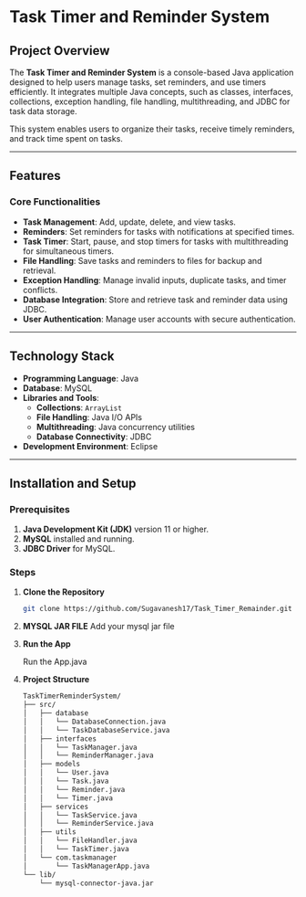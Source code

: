 # **Task Timer and Reminder System**

## **Project Overview**

The **Task Timer and Reminder System** is a console-based Java application designed to help users manage tasks, set reminders, and use timers efficiently. It integrates multiple Java concepts, such as classes, interfaces, collections, exception handling, file handling, multithreading, and JDBC for task data storage.  

This system enables users to organize their tasks, receive timely reminders, and track time spent on tasks.

---

## **Features**

### **Core Functionalities**
- **Task Management**: Add, update, delete, and view tasks.
- **Reminders**: Set reminders for tasks with notifications at specified times.
- **Task Timer**: Start, pause, and stop timers for tasks with multithreading for simultaneous timers.
- **File Handling**: Save tasks and reminders to files for backup and retrieval.
- **Exception Handling**: Manage invalid inputs, duplicate tasks, and timer conflicts.
- **Database Integration**: Store and retrieve task and reminder data using JDBC.
- **User Authentication**: Manage user accounts with secure authentication.

---

## **Technology Stack**

- **Programming Language**: Java
- **Database**: MySQL
- **Libraries and Tools**:
  - **Collections**: `ArrayList`
  - **File Handling**: Java I/O APIs
  - **Multithreading**: Java concurrency utilities
  - **Database Connectivity**: JDBC
- **Development Environment**: Eclipse 

---

## **Installation and Setup**

### **Prerequisites**
1. **Java Development Kit (JDK)** version 11 or higher.
2. **MySQL** installed and running.
3. **JDBC Driver** for MySQL.

### **Steps**
1. **Clone the Repository**
   ```bash
   git clone https://github.com/Sugavanesh17/Task_Timer_Remainder.git

2. **MYSQL JAR FILE**
    Add your mysql jar file 
3. **Run the App**
   
     Run the App.java

4. **Project Structure**
    ```bash
    TaskTimerReminderSystem/
    ├── src/
    │   ├── database 
    │   │   └── DatabaseConnection.java
    │   │   └── TaskDatabaseService.java 
    │   ├── interfaces 
    │   │   └── TaskManager.java
    │   │   └── ReminderManager.java
    │   ├── models 
    │   │   └── User.java
    │   │   └── Task.java
    │   │   └── Reminder.java
    │   │   └── Timer.java
    │   ├── services 
    │   │   └── TaskService.java
    │   │   └── ReminderService.java
    │   ├── utils 
    │   │   └── FileHandler.java
    │   │   └── TaskTimer.java
    │   └── com.taskmanager
    │       └── TaskManagerApp.java
    └── lib/
        └── mysql-connector-java.jar

    
